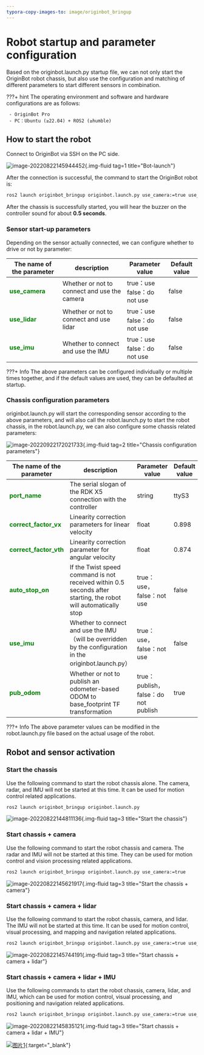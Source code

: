```yaml
---
typora-copy-images-to: image/originbot_bringup
---
```


# **Robot startup and parameter configuration**

Based on the originbot.launch.py ​​startup file, we can not only start the OriginBot robot chassis, but also use the configuration and matching of different parameters to start different sensors in combination.

???+ hint
    The operating environment and software and hardware configurations are as follows:
    
     - OriginBot Pro
     - PC：Ubuntu (≥22.04) + ROS2 (≥humble)



<!-- <iframe
  src="//player.bilibili.com/player.html?aid=516658213&bvid=BV1eg411a7A9&cid=866084401&page=10&autoplay=0"
  scrolling="no"
  border="0"
  width="800px"
  height="460px"
  frameborder="no"
  framespacing="0"
  allowfullscreen="true"
>
</iframe> -->



## **How to start the robot**

Connect to OriginBot via SSH on the PC side.

![image-20220822145944452](../../assets/img/originbot_bringup/image-20220822145944452.png){.img-fluid tag=1 title="Bot-launch"}

After the connection is successful, the command to start the OriginBot robot is:

```bash
ros2 launch originbot_bringup originbot.launch.py use_camera:=true use_lidar:=true use_imu:=true
```


After the chassis is successfully started, you will hear the buzzer on the controller sound for about **0.5 seconds**.



### **Sensor start-up parameters**

Depending on the sensor actually connected, we can configure whether to drive or not by parameter:

| The name of the parameter         | description                   | Parameter value                        | Default value |
| -------------- | ---------------------- | ----------------------------- | ------ |
| <font color='green'>**use_camera**</font> | Whether or not to connect and use the camera   | true：use<br />false：do not use | false  |
| <font color='green'>**use_lidar**</font>  | Whether or not to connect and use lidar | true：use<br />false：do not use | false  |
| <font color='green'>**use_imu**</font>    | Whether to connect and use the IMU      | true：use<br />false：do not use | false  |

???+ Info
    The above parameters can be configured individually or multiple times together, and if the default values are used, they can be defaulted at startup.  



### **Chassis configuration parameters**

originbot.launch.py will start the corresponding sensor according to the above parameters, and will also call the robot.launch.py to start the robot chassis, in the robot.launch.py, we can also configure some chassis related parameters:

![image-20220922172021733](../../assets/img/originbot_bringup/image-20220922172021733.png){.img-fluid tag=2 title="Chassis configuration parameters"}

| The name of the parameter                                            | description                                                         | Parameter value                    | Default value |
| ------------------------------------------------- | ------------------------------------------------------------ | ------------------------- | ------ |
| <font color='green'>**port_name**</font>          | The serial slogan of the RDK X5 connection with the controller                                | string                    | ttyS3  |
| <font color='green'>**correct_factor_vx**</font>  | Linearity correction parameters for linear velocity                                         | float                     | 0.898  |
| <font color='green'>**correct_factor_vth**</font> | Linearity correction parameter for angular velocity                                         | float                     | 0.874  |
| <font color='green'>**auto_stop_on**</font>       | If the Twist speed command is not received within 0.5 seconds after starting, the robot will automatically stop | true：use，false：not use | false  |
| <font color='green'>**use_imu**</font>            | Whether to connect and use the IMU（will be overridden by the configuration in the originbot.launch.py）     | true：use，false：not use | false  |
| <font color='green'>**pub_odom**</font>           | Whether or not to publish an odometer-based ODOM to base_footprint TF transformation             | true：publish，false：do not publish | true   |

???+ Info
    The above parameter values ​​can be modified in the robot.launch.py ​​file based on the actual usage of the robot. 



## **Robot and sensor activation**

### **Start the chassis**

Use the following command to start the robot chassis alone. The camera, radar, and IMU will not be started at this time. It can be used for motion control related applications.

```bash
ros2 launch originbot_bringup originbot.launch.py
```

![image-20220822144811136](../../assets/img/originbot_bringup/image-20220822144811136-16611508933421.png){.img-fluid tag=3 title="Start the chassis"}



### **Start chassis + camera**

Use the following command to start the robot chassis and camera. The radar and IMU will not be started at this time. They can be used for motion control and vision processing related applications.

```bash
ros2 launch originbot_bringup originbot.launch.py use_camera:=true
```

![image-20220822145621917](../../assets/img/originbot_bringup/image-20220822145621917.png){.img-fluid tag=3 title="Start the chassis + camera"}



### **Start chassis + camera + lidar**

Use the following command to start the robot chassis, camera, and lidar. The IMU will not be started at this time. It can be used for motion control, visual processing, and mapping and navigation related applications.

```bash
ros2 launch originbot_bringup originbot.launch.py use_camera:=true use_lidar:=true
```

![image-20220822145744191](../../assets/img/originbot_bringup/image-20220822145744191.png){.img-fluid tag=3 title="Start chassis + camera + lidar"}



### **Start chassis + camera + lidar + IMU**

Use the following commands to start the robot chassis, camera, lidar, and IMU, which can be used for motion control, visual processing, and positioning and navigation related applications.

```bash
ros2 launch originbot_bringup originbot.launch.py use_camera:=true use_lidar:=true use_imu:=true
```

![image-20220822145835121](../../assets/img/originbot_bringup/image-20220822145835121.png){.img-fluid tag=3 title="Start chassis + camera + lidar + IMU"}



[![图片1](../../assets/img/footer.png)](https://www.guyuehome.com/){:target="_blank"}

